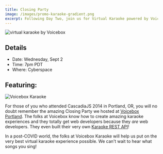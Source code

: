 ```yaml
---
title: Closing Party
image: /images/promo-karaoke-gradient.png
excerpt: Following Day Two, join us for Virtual Karaoke powered by VoiceBox!
---
```

![virtual karaoke by Voicebox](/images/promo-karaoke-gradient.png)

## Details

* Date: Wednesday, Sept 2
* Time: 7pm PDT
* Where: Cyberspace

##  Featuring:

![Voicebox Karaoke](/images/voicebox-logo.svg)

For those of you who attended CascadiaJS 2014 in Portland, OR, you will no doubt remember the amazing Closing Party we hosted at [Voicebox Portland](https://voiceboxkaraoke.com/locations/southeast-portland/). The folks at Voicebox know how to create amazing karaoke experiences and they totally get web developers because they *are* web developers. They even built their very own [Karaoke REST API](https://voiceboxkaraoke.com/api/v1/documentation.html)!

In a post-COVID world, the folks at Voicebox Karaoke will help us put on the very best virtual karaoke experience possible. We can't wait to hear what songs you sing!

